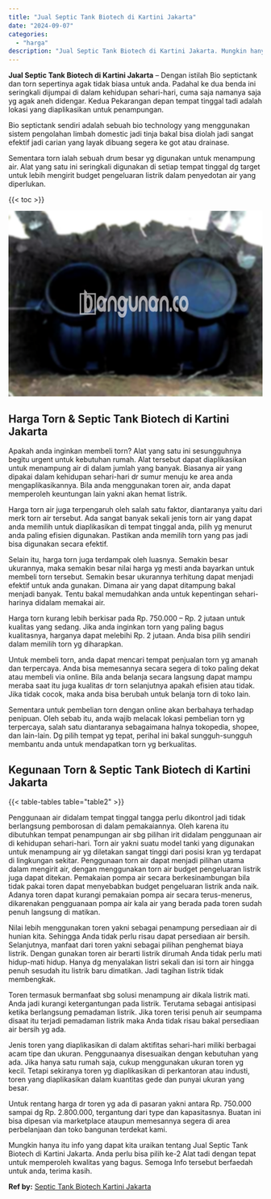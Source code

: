 ```yaml
---
title: "Jual Septic Tank Biotech di Kartini Jakarta"
date: "2024-09-07"
categories: 
  - "harga"
description: "Jual Septic Tank Biotech di Kartini Jakarta. Mungkin hanya itu info yang dapat kita uraikan tentang Jual Septic Tank Biotech di Kartini Jakarta. Anda perlu b..."
---
```


**Jual Septic Tank Biotech di Kartini Jakarta** – Dengan istilah Bio septictank dan torn sepertinya agak tidak biasa untuk anda. Padahal ke dua benda ini seringkali dijumpai di dalam kehidupan sehari-hari, cuma saja namanya saja yg agak aneh didengar. Kedua Pekarangan depan tempat tinggal tadi adalah lokasi yang diaplikasikan untuk penampungan.

Bio septictank sendiri adalah sebuah bio technology yang menggunakan sistem pengolahan limbah domestic jadi tinja bakal bisa diolah jadi sangat efektif jadi carian yang layak dibuang segera ke got atau drainase.

Sementara torn ialah sebuah drum besar yg digunakan untuk menampung air. Alat yang satu ini seringkali digunakan di setiap tempat tinggal dg target untuk lebih mengirit budget pengeluaran listrik dalam penyedotan air yang diperlukan.

{{< toc >}}

![Jual Septic Tank Biotech di Kartini Jakarta](/images/jual-bio-septictank-29.png)

## Harga Torn & Septic Tank Biotech di Kartini Jakarta

Apakah anda inginkan membeli torn? Alat yang satu ini sesungguhnya begitu urgent untuk kebutuhan rumah. Alat tersebut dapat diaplikasikan untuk menampung air di dalam jumlah yang banyak. Biasanya air yang dipakai dalam kehidupan sehari-hari dr sumur menuju ke area anda mengaplikasikannya. Bila anda menggunakan toren air, anda dapat memperoleh keuntungan lain yakni akan hemat listrik.

Harga torn air juga terpengaruh oleh salah satu faktor, diantaranya yaitu dari merk torn air tersebut. Ada sangat banyak sekali jenis torn air yang dapat anda memilih untuk diaplikasikan di tempat tinggal anda, pilih yg menurut anda paling efisien digunakan. Pastikan anda memilih torn yang pas jadi bisa digunakan secara efektif.

Selain itu, harga torn juga terdampak oleh luasnya. Semakin besar ukurannya, maka semakin besar nilai harga yg mesti anda bayarkan untuk membeli torn tersebut. Semakin besar ukurannya terhitung dapat menjadi efektif untuk anda gunakan. Dimana air yang dapat ditampung bakal menjadi banyak. Tentu bakal memudahkan anda untuk kepentingan sehari-harinya didalam memakai air.

Harga torn kurang lebih berkisar pada Rp. 750.000 – Rp. 2 jutaan untuk kualitas yang sedang. Jika anda inginkan torn yang paling bagus kualitasnya, harganya dapat melebihi Rp. 2 jutaan. Anda bisa pilih sendiri dalam memilih torn yg diharapkan.

Untuk membeli torn, anda dapat mencari tempat penjualan torn yg amanah dan terpercaya. Anda bisa memesannya secara segera di toko paling dekat atau membeli via online. Bila anda belanja secara langsung dapat mampu meraba saat itu juga kualitas dr torn selanjutnya apakah efisien atau tidak. Jika tidak cocok, maka anda bisa berubah untuk belanja torn di toko lain.

Sementara untuk pembelian torn dengan online akan berbahaya terhadap penipuan. Oleh sebab itu, anda wajib melacak lokasi pembelian torn yg terpercaya, salah satu diantaranya sebagaimana halnya tokopedia, shopee, dan lain-lain. Dg pilih tempat yg tepat, perihal ini bakal sungguh-sungguh membantu anda untuk mendapatkan torn yg berkualitas.

## Kegunaan Torn & Septic Tank Biotech di Kartini Jakarta

{{< table-tables table="table2" >}}

Penggunaan air didalam tempat tinggal tangga perlu dikontrol jadi tidak berlangsung pemborosan di dalam pemakaiannya. Oleh karena itu dibutuhkan tempat penampungan air sbg pilihan irit didalam penggunaan air di kehidupan sehari-hari. Torn air yakni suatu model tanki yang digunakan untuk menampung air yg diletakan sangat tinggi dari posisi kran yg terdapat di lingkungan sekitar. Penggunaan torn air dapat menjadi pilihan utama dalam mengirit air, dengan menggunakan torn air budget pengeluaran listrik juga dapat ditekan. Pemakaian pompa air secara berkesinambungan bila tidak pakai toren dapat menyebabkan budget pengeluaran listrik anda naik. Adanya toren dapat kurangi pemakaian pompa air secara terus-menerus, dikarenakan pengguanaan pompa air kala air yang berada pada toren sudah penuh langsung di matikan.

Nilai lebih menggunakan toren yakni sebagai penampung persediaan air di hunian kita. Sehingga Anda tidak perlu risau dapat persediaan air bersih. Selanjutnya, manfaat dari toren yakni sebagai pilihan penghemat biaya listrik. Dengan gunakan toren air berarti listrik dirumah Anda tidak perlu mati hidup-mati hidup. Hanya dg menyalakan listri sekali dan isi torn air hingga penuh sesudah itu listrik baru dimatikan. Jadi tagihan listrik tidak membengkak.

Toren termasuk bermanfaat sbg solusi menampung air dikala listrik mati. Anda jadi kurangi ketergantungan pada listrik. Terutama sebagai antisipasi ketika berlangsung pemadaman listrik. Jika toren terisi penuh air seumpama disaat itu terjadi pemadaman listrik maka Anda tidak risau bakal persediaan air bersih yg ada.

Jenis toren yang diaplikasikan di dalam aktifitas sehari-hari miliki berbagai acam tipe dan ukuran. Penggunaanya disesuaikan dengan kebutuhan yang ada. Jika hanya satu rumah saja, cukup menggunakan ukuran toren yg kecil. Tetapi sekiranya toren yg diaplikasikan di perkantoran atau industi, toren yang diaplikasikan dalam kuantitas gede dan punyai ukuran yang besar.

Untuk rentang harga dr toren yg ada di pasaran yakni antara Rp. 750.000 sampai dg Rp. 2.800.000, tergantung dari type dan kapasitasnya. Buatan ini bisa dipesan via marketplace ataupun memesannya segera di area perbelanjaan dan toko bangunan terdekat kami.

Mungkin hanya itu info yang dapat kita uraikan tentang Jual Septic Tank Biotech di Kartini Jakarta. Anda perlu bisa pilih ke-2 Alat tadi dengan tepat untuk memperoleh kwalitas yang bagus. Semoga Info tersebut berfaedah untuk anda, terima kasih.

**Ref by:** [Septic Tank Biotech Kartini Jakarta](https://id.wikipedia.org/wiki/Septic)
